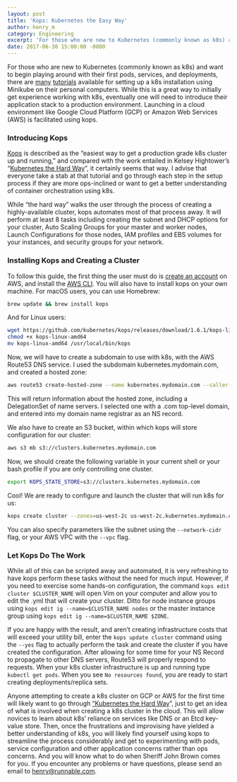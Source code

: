 ```yaml
---
layout: post
title: 'Kops: Kubernetes the Easy Way'
author: henry_m
category: Engineering
excerpt: 'For those who are new to Kubernetes (commonly known as k8s) and want to begin playing around with their first pods, services, and deployments, there are <a href="/blog/kubernetes-how-do-i-do-that">many</a> <a href="https://kubernetes.io/docs/tutorials/stateless-application/hello-minikube/">tutorials</a> available for setting up a k8s installation using Minikube on their personal computers. While this is a great way to initially get experience working with k8s, eventually one will need to introduce their application stack to a production environment. Launching in a cloud environment like Google Cloud Platform (GCP) or Amazon Web Services (AWS) is facilitated using kops.'
date: 2017-06-30 15:00:00 -0800
---
```


For those who are new to Kubernetes (commonly known as k8s) and want to begin playing around with their first pods, services, and deployments, there are [many](https://runnable.com/blog/kubernetes-how-do-i-do-that) [tutorials](https://kubernetes.io/docs/tutorials/stateless-application/hello-minikube/) available for setting up a k8s installation using Minikube on their personal computers. While this is a great way to initially get experience working with k8s, eventually one will need to introduce their application stack to a production environment. Launching in a cloud environment like Google Cloud Platform (GCP) or Amazon Web Services (AWS) is facilitated using kops.

### Introducing Kops

[Kops](https://github.com/kubernetes/kops) is described as the “easiest way to get a production grade k8s cluster up and running,” and compared with the work entailed in Kelsey Hightower’s “[Kubernetes the Hard Way](https://github.com/kelseyhightower/kubernetes-the-hard-way)”, it certainly seems that way. I advise that everyone take a stab at that tutorial and go through each step in the setup process if they are more ops-inclined or want to get a better understanding of container orchestration using k8s.

While “the hard way” walks the user through the process of creating a highly-available cluster, kops automates most of that process away. It will perform at least 8 tasks including creating the subnet and DHCP options for your cluster, Auto Scaling Groups for your master and worker nodes, Launch Configurations for those nodes, IAM profiles and EBS volumes for your instances, and security groups for your network.

### Installing Kops and Creating a Cluster

To follow this guide, the first thing the user must do is [create an account](http://docs.aws.amazon.com/AmazonSimpleDB/latest/DeveloperGuide/AboutAWSAccounts.html) on AWS, and install the [AWS CLI](https://aws.amazon.com/cli/). You will also have to install kops on your own machine. For macOS users, you can use Homebrew:

```bash
brew update && brew install kops
```

And for Linux users:

```bash
wget https://github.com/kubernetes/kops/releases/download/1.6.1/kops-linux-amd64
chmod +x kops-linux-amd64
mv kops-linux-amd64 /usr/local/bin/kops
```

Now, we will have to create a subdomain to use with k8s, with the AWS Route53 DNS service. I used the subdomain kubernetes.mydomain.com, and created a hosted zone:

```bash
aws route53 create-hosted-zone --name kubernetes.mydomain.com --caller-reference 1
```

This will return information about the hosted zone, including a DelegationSet of name servers. I selected one with a .com top-level domain, and entered into my domain name registrar as an NS record.

We also have to create an S3 bucket, within which kops will store configuration for our cluster:

```bash
aws s3 mb s3://clusters.kubernetes.mydomain.com
```

Now, we should create the following variable in your current shell or your bash profile if you are only controlling one cluster.

```bash
export KOPS_STATE_STORE=s3://clusters.kubernetes.mydomain.com
```

Cool! We are ready to configure and launch the cluster that will run k8s for us:

```bash
kops create cluster --zones=us-west-2c us-west-2c.kubernetes.mydomain.com
```

You can also specify parameters like the subnet using the `--network-cidr` flag, or your AWS VPC with the `--vpc` flag.

### Let Kops Do The Work

While all of this can be scripted away and automated, it is very refreshing to have kops perform these tasks without the need for much input. However, if you need to exercise some hands-on configuration, the command `kops edit cluster $CLUSTER_NAME` will open Vim on your computer and allow you to edit the .yml that will create your cluster. Ditto for node instance groups using `kops edit ig --name=$CLUSTER_NAME nodes` or the master instance group using `kops edit ig --name=$CLUSTER_NAME $ZONE`.

If you are happy with the result, and aren’t creating infrastructure costs that will exceed your utility bill, enter the `kops update cluster` command using the `--yes` flag to actually perform the task and create the cluster if you have created the configuration. After allowing for some time for your NS Record to propagate to other DNS servers, Route53 will properly respond to requests. When your k8s cluster infrastructure is up and running type `kubectl get pods`. When you see `No resources found`, you are ready to start creating deployments/replica sets.

Anyone attempting to create a k8s cluster on GCP or AWS for the first time will likely want to go through [“Kubernetes the Hard Way](https://github.com/kelseyhightower/kubernetes-the-hard-way)”, just to get an idea of what is involved when creating a k8s cluster in the cloud. This will allow novices to learn about k8s’ reliance on services like DNS or an Etcd key-value store. Then, once the frustrations and improvising have yielded a better understanding of k8s, you will likely find yourself using kops to streamline the process considerably and get to experimenting with pods, service configuration and other application concerns rather than ops concerns. And you will know what to do when Sheriff John Brown comes for you. If you encounter any problems or have questions, please send an email to [henry@runnable.com](mailto:henry@runnable.com).
